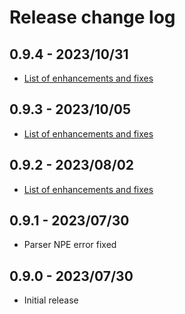 # Release change log

## 0.9.4 - 2023/10/31
- [List of enhancements and fixes](https://github.com/dashjoin/jsonata-java/milestone/3?closed=1)

## 0.9.3 - 2023/10/05
- [List of enhancements and fixes](https://github.com/dashjoin/jsonata-java/milestone/2?closed=1)

## 0.9.2 - 2023/08/02
- [List of enhancements and fixes](https://github.com/dashjoin/jsonata-java/milestone/1?closed=1)

## 0.9.1 - 2023/07/30
- Parser NPE error fixed

## 0.9.0 - 2023/07/30
- Initial release
